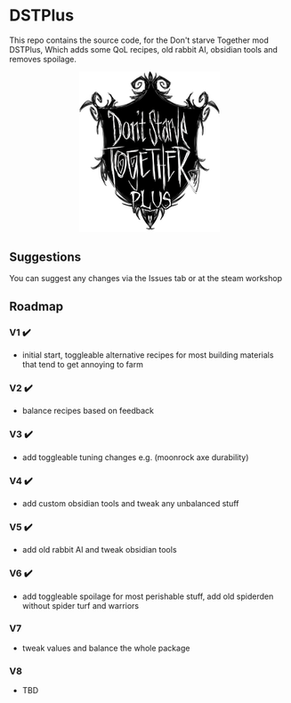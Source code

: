 # DSTPlus
This repo contains the source code, for the Don't starve Together mod DSTPlus, Which adds some QoL recipes, old rabbit AI, obsidian tools and removes spoilage.

<p align="center">
  <img src="web/dstpluslogo2.png" alt="DSTPlus Logo" style="width:50%">
</p>

## Suggestions
You can suggest any changes via the Issues tab or at the steam workshop

## Roadmap
### V1 ✔️
- initial start, toggleable alternative recipes for most building materials that tend to get annoying to farm
### V2 ✔️
- balance recipes based on feedback
### V3 ✔️
- add toggleable tuning changes e.g. (moonrock axe durability)
### V4 ✔️
- add custom obsidian tools and tweak any unbalanced stuff
### V5 ✔️
- add old rabbit AI and tweak obsidian tools
### V6 ✔️
- add toggleable spoilage for most perishable stuff, add old spiderden without spider turf and warriors
### V7
- tweak values and balance the whole package
### V8
- TBD
